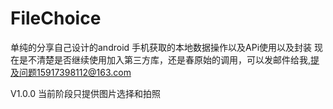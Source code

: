 # FileChoice
单纯的分享自己设计的android 手机获取的本地数据操作以及APi使用以及封装
现在是不清楚是否继续使用加入第三方库，还是春原始的调用，可以发邮件给我,提及问题15917398112@163.com

V1.0.0 当前阶段只提供图片选择和拍照 
